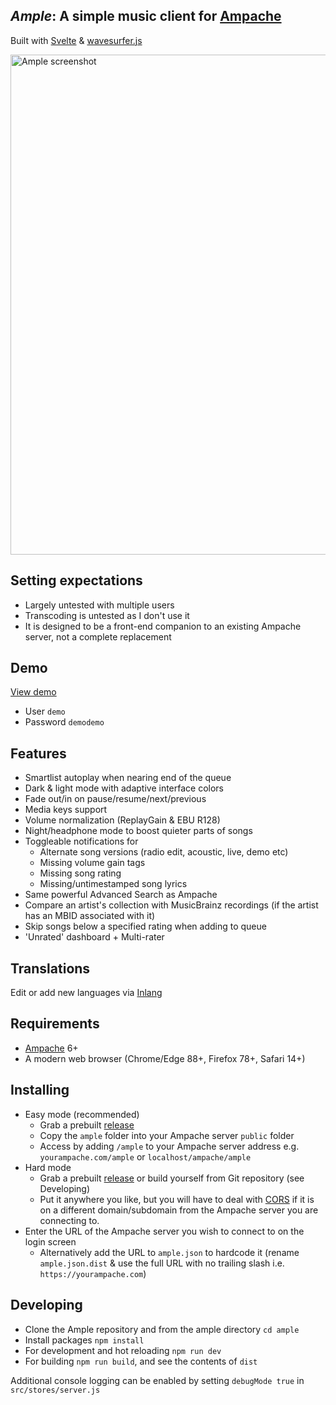 ## *Ample*: A simple music client for [Ampache](https://ampache.org/) 
Built with [Svelte](https://svelte.dev/) & [wavesurfer.js](https://github.com/katspaugh/wavesurfer.js)

<img src="https://github.com/mitchray/ample/assets/5735900/e2564e30-d7af-4fc8-b2e1-bbff93a3356e" width=800 alt="Ample screenshot" />

## Setting expectations
- Largely untested with multiple users
- Transcoding is untested as I don't use it
- It is designed to be a front-end companion to an existing Ampache server, not a complete replacement

## Demo
[View demo](https://ample-player.vercel.app/)
- User ```demo``` 
- Password ```demodemo```

## Features
- Smartlist autoplay when nearing end of the queue
- Dark & light mode with adaptive interface colors
- Fade out/in on pause/resume/next/previous
- Media keys support
- Volume normalization (ReplayGain & EBU R128)
- Night/headphone mode to boost quieter parts of songs
- Toggleable notifications for
  - Alternate song versions (radio edit, acoustic, live, demo etc)
  - Missing volume gain tags
  - Missing song rating
  - Missing/untimestamped song lyrics
- Same powerful Advanced Search as Ampache
- Compare an artist's collection with MusicBrainz recordings (if the artist has an MBID associated with it)
- Skip songs below a specified rating when adding to queue
- 'Unrated' dashboard + Multi-rater

## Translations
Edit or add new languages via [Inlang](https://inlang.com/editor/github.com/mitchray/ample)

## Requirements
- [Ampache](https://ampache.org/) 6+
- A modern web browser (Chrome/Edge 88+, Firefox 78+, Safari 14+)

## Installing
- Easy mode (recommended)
  - Grab a prebuilt [release](https://github.com/mitchray/ample/releases)
  - Copy the ```ample``` folder into your Ampache server ```public``` folder
  - Access by adding ```/ample``` to your Ampache server address e.g. ```yourampache.com/ample``` or ```localhost/ampache/ample```
- Hard mode
  - Grab a prebuilt [release](https://github.com/mitchray/ample/releases) or build yourself from Git repository (see Developing)
  - Put it anywhere you like, but you will have to deal with [CORS](https://enable-cors.org/server.html) if it is on a different domain/subdomain from the Ampache server you are connecting to.
- Enter the URL of the Ampache server you wish to connect to on the login screen 
  - Alternatively add the URL to ```ample.json``` to hardcode it (rename ```ample.json.dist``` & use the full URL with no trailing slash i.e. ```https://yourampache.com```)

## Developing
- Clone the Ample repository and from the ample directory ```cd ample```
- Install packages ```npm install```
- For development and hot reloading ```npm run dev```
- For building ```npm run build```, and see the contents of ```dist```

Additional console logging can be enabled by setting ```debugMode true``` in ```src/stores/server.js```
